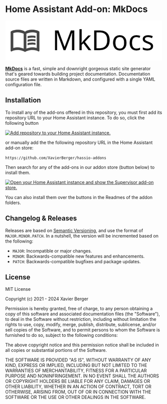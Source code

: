 # Home Assistant Add-on: MkDocs

![logo][logo-png]

**[MkDocs][mkdocs-url]** is a fast, simple and downright gorgeous static site generator that's geared towards building project documentation. Documentation source files are written in Markdown, and configured with a single YAML configuration file.

## Installation

To install any of the add-ons offered in this repository, you must first add its repository URL to your Home Assistant instance. To do so, click the following button

[![Add repository to your Home Assistant instance.][repository-badge]][repository-url]

or manually add the the following repository URL in the Home Assistant add-on store:

`https://github.com/XavierBerger/hassio-addons`

Then search for any of the add-ons in our addon store (button below) to install them.

[![Open your Home Assistant instance and show the Supervisor add-on store.][addon-store-badge]][addon-store-url]

You can also install them over the buttons in the Readmes of the addon folders.

[repository-url]: https://my.home-assistant.io/redirect/supervisor_add_addon_repository/?repository_url=https%3A%2F%2Fgithub.com%2FXavierBerger%2Fhassio-addons

## Changelog & Releases

Releases are based on [Semantic Versioning][semver], and use the format
of `MAJOR.MINOR.PATCH`. In a nutshell, the version will be incremented
based on the following:

- `MAJOR`: Incompatible or major changes.
- `MINOR`: Backwards-compatible new features and enhancements.
- `PATCH`: Backwards-compatible bugfixes and package updates.

## License

MIT License

Copyright (c) 2021 - 2024 Xavier Berger

Permission is hereby granted, free of charge, to any person obtaining a copy
of this software and associated documentation files (the "Software"), to deal
in the Software without restriction, including without limitation the rights
to use, copy, modify, merge, publish, distribute, sublicense, and/or sell
copies of the Software, and to permit persons to whom the Software is
furnished to do so, subject to the following conditions:

The above copyright notice and this permission notice shall be included in all
copies or substantial portions of the Software.

THE SOFTWARE IS PROVIDED "AS IS", WITHOUT WARRANTY OF ANY KIND, EXPRESS OR
IMPLIED, INCLUDING BUT NOT LIMITED TO THE WARRANTIES OF MERCHANTABILITY,
FITNESS FOR A PARTICULAR PURPOSE AND NONINFRINGEMENT. IN NO EVENT SHALL THE
AUTHORS OR COPYRIGHT HOLDERS BE LIABLE FOR ANY CLAIM, DAMAGES OR OTHER
LIABILITY, WHETHER IN AN ACTION OF CONTRACT, TORT OR OTHERWISE, ARISING FROM,
OUT OF OR IN CONNECTION WITH THE SOFTWARE OR THE USE OR OTHER DEALINGS IN THE
SOFTWARE.

[addon-store-url]: https://my.home-assistant.io/redirect/supervisor_store/
[addon-store-badge]: https://img.shields.io/badge/Open_Addon_store_on_my-Home%20Assistant-41BDF5?logo=home-assistant
[licence-badge]: https://img.shields.io/badge/license-MIT-green
[logo-png]: logo.png
[mkdocs-url]: https://www.mkdocs.org
[repository-badge]: https://img.shields.io/badge/Add_addon_repository_to_my-Home%20Assistant-41BDF5?logo=home-assistant
[repository-url]: https://my.home-assistant.io/redirect/supervisor_add_addon_repository/?repository_url=https%3A%2F%2Fgithub.com%2FXavierBerger%2Fhassio-addons
[semver]: http://semver.org/spec/v2.0.0.htm
